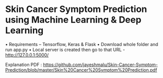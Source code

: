  # Skin Cancer Symptom Prediction using Machine Learning & Deep Learning

•	Requirements – Tensorflow, Keras & Flask
•	Download whole folder and run app.py
•	Local server is created then go to that URL - http://127.0.0.1:5000/

Explanation PDF : https://github.com/jayeshmalu/Skin-Cancer-Symptom-Prediction/blob/master/Skin%20Cancer%20Symptom%20Prediction.pdf
